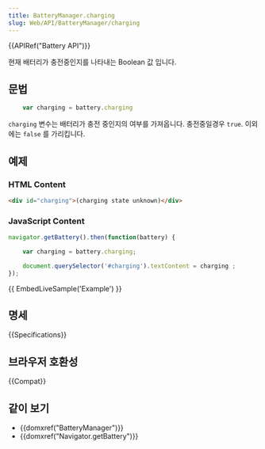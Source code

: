 ```yaml
---
title: BatteryManager.charging
slug: Web/API/BatteryManager/charging
---
```


{{APIRef("Battery API")}}

현재 배터리가 충전중인지를 나타내는 Boolean 값 입니다.

## 문법

```js
    var charging = battery.charging
```

`charging` 변수는 배터리가 충전 중인지의 여부를 가져옵니다. 충전중일경우 `true`. 이외에는 `false` 를 가리킵니다.

## 예제

### HTML Content

```html
<div id="charging">(charging state unknown)</div>
```

### JavaScript Content

```js
navigator.getBattery().then(function(battery) {

    var charging = battery.charging;

    document.querySelector('#charging').textContent = charging ;
});
```

{{ EmbedLiveSample('Example') }}

## 명세

{{Specifications}}

## 브라우저 호환성

{{Compat}}

## 같이 보기

- {{domxref("BatteryManager")}}
- {{domxref("Navigator.getBattery")}}
